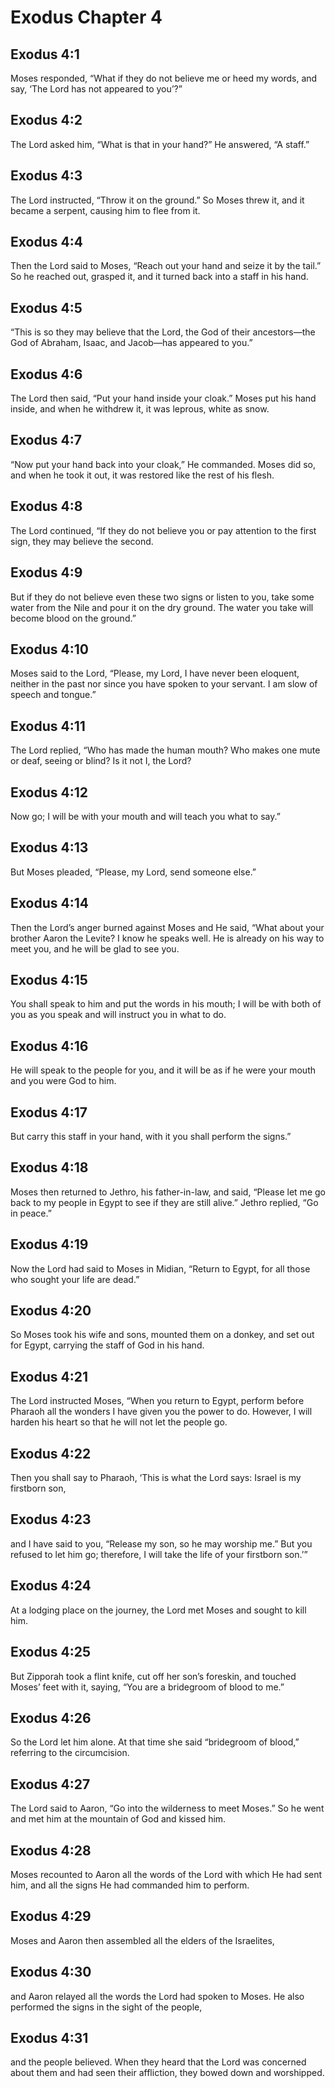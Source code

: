 # Exodus Chapter 4

## Exodus 4:1

Moses responded, “What if they do not believe me or heed my words, and say, ‘The Lord has not appeared to you’?”

## Exodus 4:2

The Lord asked him, “What is that in your hand?” He answered, “A staff.”

## Exodus 4:3

The Lord instructed, “Throw it on the ground.” So Moses threw it, and it became a serpent, causing him to flee from it.

## Exodus 4:4

Then the Lord said to Moses, “Reach out your hand and seize it by the tail.” So he reached out, grasped it, and it turned back into a staff in his hand.

## Exodus 4:5

“This is so they may believe that the Lord, the God of their ancestors—the God of Abraham, Isaac, and Jacob—has appeared to you.”

## Exodus 4:6

The Lord then said, “Put your hand inside your cloak.” Moses put his hand inside, and when he withdrew it, it was leprous, white as snow.

## Exodus 4:7

“Now put your hand back into your cloak,” He commanded. Moses did so, and when he took it out, it was restored like the rest of his flesh.

## Exodus 4:8

The Lord continued, “If they do not believe you or pay attention to the first sign, they may believe the second.

## Exodus 4:9

But if they do not believe even these two signs or listen to you, take some water from the Nile and pour it on the dry ground. The water you take will become blood on the ground.”

## Exodus 4:10

Moses said to the Lord, “Please, my Lord, I have never been eloquent, neither in the past nor since you have spoken to your servant. I am slow of speech and tongue.”

## Exodus 4:11

The Lord replied, “Who has made the human mouth? Who makes one mute or deaf, seeing or blind? Is it not I, the Lord?

## Exodus 4:12

Now go; I will be with your mouth and will teach you what to say.”

## Exodus 4:13

But Moses pleaded, “Please, my Lord, send someone else.”

## Exodus 4:14

Then the Lord’s anger burned against Moses and He said, “What about your brother Aaron the Levite? I know he speaks well. He is already on his way to meet you, and he will be glad to see you.

## Exodus 4:15

You shall speak to him and put the words in his mouth; I will be with both of you as you speak and will instruct you in what to do.

## Exodus 4:16

He will speak to the people for you, and it will be as if he were your mouth and you were God to him.

## Exodus 4:17

But carry this staff in your hand, with it you shall perform the signs.”

## Exodus 4:18

Moses then returned to Jethro, his father-in-law, and said, “Please let me go back to my people in Egypt to see if they are still alive.” Jethro replied, “Go in peace.”

## Exodus 4:19

Now the Lord had said to Moses in Midian, “Return to Egypt, for all those who sought your life are dead.”

## Exodus 4:20

So Moses took his wife and sons, mounted them on a donkey, and set out for Egypt, carrying the staff of God in his hand.

## Exodus 4:21

The Lord instructed Moses, “When you return to Egypt, perform before Pharaoh all the wonders I have given you the power to do. However, I will harden his heart so that he will not let the people go.

## Exodus 4:22

Then you shall say to Pharaoh, ‘This is what the Lord says: Israel is my firstborn son,

## Exodus 4:23

and I have said to you, “Release my son, so he may worship me.” But you refused to let him go; therefore, I will take the life of your firstborn son.’”

## Exodus 4:24

At a lodging place on the journey, the Lord met Moses and sought to kill him.

## Exodus 4:25

But Zipporah took a flint knife, cut off her son’s foreskin, and touched Moses’ feet with it, saying, “You are a bridegroom of blood to me.”

## Exodus 4:26

So the Lord let him alone. At that time she said “bridegroom of blood,” referring to the circumcision.

## Exodus 4:27

The Lord said to Aaron, “Go into the wilderness to meet Moses.” So he went and met him at the mountain of God and kissed him.

## Exodus 4:28

Moses recounted to Aaron all the words of the Lord with which He had sent him, and all the signs He had commanded him to perform.

## Exodus 4:29

Moses and Aaron then assembled all the elders of the Israelites,

## Exodus 4:30

and Aaron relayed all the words the Lord had spoken to Moses. He also performed the signs in the sight of the people,

## Exodus 4:31

and the people believed. When they heard that the Lord was concerned about them and had seen their affliction, they bowed down and worshipped.
